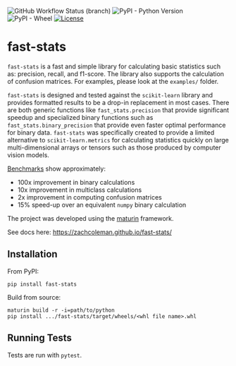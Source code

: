 ![GitHub Workflow Status (branch)](https://img.shields.io/github/actions/workflow/status/zachcoleman/fast-stats/tests.yml?branch=main)
![PyPI - Python Version](https://img.shields.io/pypi/pyversions/fast-stats)
![PyPI - Wheel](https://img.shields.io/pypi/wheel/fast-stats)
[![License](https://img.shields.io/badge/license-Apache2.0-green)](./LICENSE)

# fast-stats
`fast-stats` is a fast and simple library for calculating basic statistics such as: precision, recall, and f1-score. The library also supports the calculation of confusion matrices. For examples, please look at the `examples/` folder.

`fast-stats` is designed and tested against the `scikit-learn` library and provides formatted results to be a drop-in replacement in most cases. There are both generic functions like `fast_stats.precision` that provide significant speedup and specialized binary functions such as `fast_stats.binary_precision` that provide even faster optimal performance for binary data. `fast-stats` was specifically created to provide a limited alternative to `scikit-learn.metrics` for calculating statistics quickly on large multi-dimensional arrays or tensors such as those produced by computer vision models.

[Benchmarks](examples/benchmarks.ipynb) show approximately: 
- 100x improvement in binary calculations
- 10x improvement in multiclass calculations
- 2x improvement in computing confusion matrices
- 15% speed-up over an equivalent `numpy` binary calculation

The project was developed using the [maturin](https://maturin.rs) framework. 

See docs here: https://zachcoleman.github.io/fast-stats/

## Installation
From PyPI:
```shell
pip install fast-stats
```

Build from source:
```
maturin build -r -i=path/to/python
pip install .../fast-stats/target/wheels/<whl file name>.whl
```

## Running Tests
Tests are run with `pytest`.
